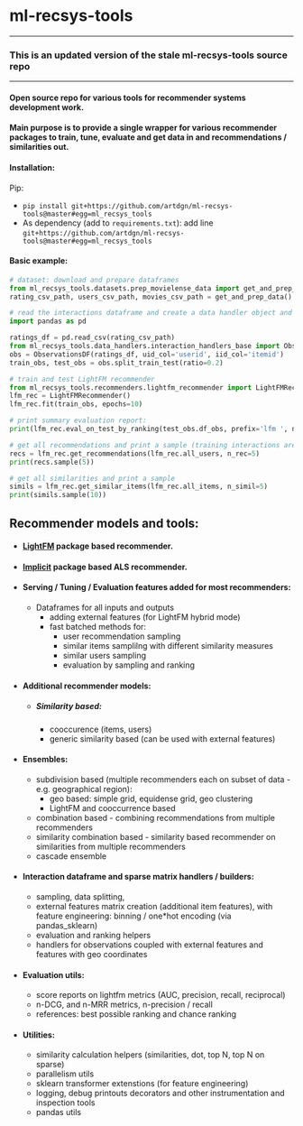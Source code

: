 # ml-recsys-tools

----

### This is an updated version of the stale ml-recsys-tools source repo

-----


#### Open source repo for various tools for recommender systems development work.

#### Main purpose is to provide a single wrapper for various recommender packages to train, tune, evaluate and get data in and recommendations / similarities out.

#### Installation:

Pip: 
* `pip install git+https://github.com/artdgn/ml-recsys-tools@master#egg=ml_recsys_tools` 
* As dependency (add to `requirements.txt`): add line `git+https://github.com/artdgn/ml-recsys-tools@master#egg=ml_recsys_tools`


#### Basic example:

```python
# dataset: download and prepare dataframes
from ml_recsys_tools.datasets.prep_movielense_data import get_and_prep_data
rating_csv_path, users_csv_path, movies_csv_path = get_and_prep_data()

# read the interactions dataframe and create a data handler object and  split to train and test
import pandas as pd

ratings_df = pd.read_csv(rating_csv_path)
from ml_recsys_tools.data_handlers.interaction_handlers_base import ObservationsDF    
obs = ObservationsDF(ratings_df, uid_col='userid', iid_col='itemid')
train_obs, test_obs = obs.split_train_test(ratio=0.2)

# train and test LightFM recommender
from ml_recsys_tools.recommenders.lightfm_recommender import LightFMRecommender    
lfm_rec = LightFMRecommender()
lfm_rec.fit(train_obs, epochs=10)

# print summary evaluation report:
print(lfm_rec.eval_on_test_by_ranking(test_obs.df_obs, prefix='lfm ', n_rec=100))

# get all recommendations and print a sample (training interactions are filtered out by default)
recs = lfm_rec.get_recommendations(lfm_rec.all_users, n_rec=5)
print(recs.sample(5))

# get all similarities and print a sample
simils = lfm_rec.get_similar_items(lfm_rec.all_items, n_simil=5)
print(simils.sample(10))
```
    


## Recommender models and tools:

* #### [LightFM](https://github.com/lyst/lightfm) package based recommender.
* #### [Implicit](https://github.com/benfred/implicit) package based ALS recommender.
* #### Serving / Tuning / Evaluation features added for most recommenders:
    * Dataframes for all inputs and outputs
        * adding external features (for LightFM hybrid mode)
        * fast batched methods for:
            * user recommendation sampling
            * similar items samplilng with different similarity measures
            * similar users sampling
            * evaluation by sampling and ranking      
                  
* #### Additional recommender models:
    * ##### Similarity based:
        * cooccurence (items, users)
        * generic similarity based (can be used with external features)  
              
* #### Ensembles:
    * subdivision based (multiple recommenders each on subset of data - e.g. geographical region):
        * geo based: simple grid, equidense grid, geo clustering
        * LightFM and cooccurrence based
    * combination based - combining recommendations from multiple recommenders
    * similarity combination based - similarity based recommender on similarities from multiple recommenders
    * cascade ensemble 
           
* #### Interaction dataframe and sparse matrix handlers / builders:
    * sampling, data splitting,
    * external features matrix creation (additional item features),
        with feature engineering: binning / one*hot encoding (via pandas_sklearn)
    * evaluation and ranking helpers
    * handlers for observations coupled with external features and features with geo coordinates
        
* #### Evaluation utils:
    * score reports on lightfm metrics (AUC, precision, recall, reciprocal)
    * n-DCG, and n-MRR metrics, n-precision / recall
    * references: best possible ranking and chance ranking

* #### Utilities:
    * similarity calculation helpers (similarities, dot, top N, top N on sparse)
    * parallelism utils
    * sklearn transformer extenstions (for feature engineering)
    * logging, debug printouts decorators and other instrumentation and inspection tools
    * pandas utils
